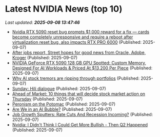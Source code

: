 # Latest NVIDIA News (top 10)
_Last updated: **2025-09-08 13:47:46**_

- [Nvidia RTX 5090 reset bug prompts $1,000 reward for a fix — cards become completely unresponsive and require a reboot after virtualization reset bug, also impacts RTX PRO 6000](https://www.tomshardware.com/pc-components/gpus/rtx-5090-pro-6000-bug-forces-host-reboot) (Published: 2025-09-07)
- [After jobs report, Street hopes for good news from Oracle, Adobe, Kroger](https://www.thestreet.com/investing/stocks/after-jobs-report-street-hopes-for-good-news-from-oracle-adobe-kroger) (Published: 2025-09-07)
- [NVIDIA GeForce RTX 5090 128 GB GPU Spotted: Custom Memory, Designed For AI Workloads & Priced At $13,200 Per Piece](https://wccftech.com/nvidia-geforce-rtx-5090-128-gb-memory-gpu-for-ai-price-13200-usd/) (Published: 2025-09-07)
- [Why AI stock tremors are ripping through portfolios](https://finance.yahoo.com/news/why-ai-stock-tremors-are-ripping-through-portfolios-123012040.html) (Published: 2025-09-07)
- [Sunday: Hili dialogue](https://whyevolutionistrue.com/2025/09/07/sunday-hili-dialogue-550/) (Published: 2025-09-07)
- [Ahead of Market: 10 things that will decide stock market action on Thursday](https://economictimes.indiatimes.com/markets/stocks/news/ahead-of-market-10-things-that-will-decide-stock-market-action-on-thursday/articleshow/123746636.cms) (Published: 2025-09-07)
- [Peronism on the Potomac](https://www.theatlantic.com/economy/archive/2025/09/trump-peron-argentina-economy/684117/) (Published: 2025-09-07)
- [Are We in an AI Bubble?](https://www.theatlantic.com/economy/archive/2025/09/ai-bubble-us-economy/684128/) (Published: 2025-09-07)
- [Job Growth Sputters: Rate Cuts And Recession Incoming?](https://www.forbes.com/sites/bill_stone/2025/09/07/job-growth-sputters-rate-cuts-and-recession-incoming/) (Published: 2025-09-07)
- [Nvidia: I Didn't Think I Could Get More Bullish - Then Q2 Happened](https://biztoc.com/x/9b2fdcfe1897e59c) (Published: 2025-09-07)
